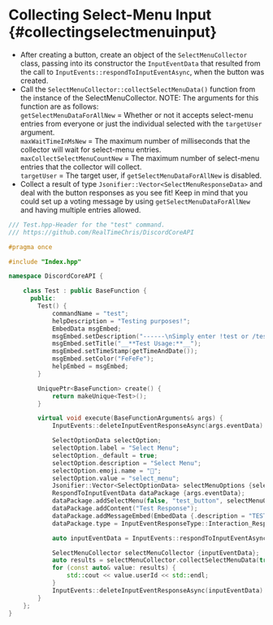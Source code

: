 Collecting Select-Menu Input {#collectingselectmenuinput}
============
- After creating a button, create an object of the `SelectMenuCollector` class, passing into its constructor the `InputEventData` that resulted from the call to `InputEvents::respondToInputEventAsync`, when the button was created.
- Call the `SelectMenuCollector::collectSelectMenuData()` function from the instance of the SelectMenuCollector. NOTE: The arguments for this function are as follows:  
`getSelectMenuDataForAllNew` = Whether or not it accepts select-menu entries from everyone or just the individual selected with the `targetUser` argument.   
`maxWaitTimeInMsNew` = The maximum number of milliseconds that the collector will wait for select-menu entries.   
`maxCollectSelectMenuCountNew` = The maximum number of select-menu entries that the collector will collect.   
`targetUser` = The target user, if `getSelectMenuDataForAllNew` is disabled.
- Collect a result of type `Jsonifier::Vector<SelectMenuResponseData>` and deal with the button responses as you see fit! Keep in mind that you could set up a voting message by using `getSelectMenuDataForAllNew` and having multiple entries allowed.
```cpp
/// Test.hpp-Header for the "test" command.
/// https://github.com/RealTimeChris/DiscordCoreAPI

#pragma once

#include "Index.hpp"

namespace DiscordCoreAPI {

	class Test : public BaseFunction {
	  public:
		Test() {
			commandName = "test";
			helpDescription = "Testing purposes!";
			EmbedData msgEmbed;
			msgEmbed.setDescription("------\nSimply enter !test or /test!\n------");
			msgEmbed.setTitle("__**Test Usage:**__");
			msgEmbed.setTimeStamp(getTimeAndDate());
			msgEmbed.setColor("FeFeFe");
			helpEmbed = msgEmbed;
		}

		UniquePtr<BaseFunction> create() {
			return makeUnique<Test>();
		}

		virtual void execute(BaseFunctionArguments& args) {
			InputEvents::deleteInputEventResponseAsync(args.eventData).get();

			SelectOptionData selectOption;
			selectOption.label = "Select Menu";
			selectOption._default = true;
			selectOption.description = "Select Menu";
			selectOption.emoji.name = "🏁";
			selectOption.value = "select_menu";
			Jsonifier::Vector<SelectOptionData> selectMenuOptions {selectOption};
			RespondToInputEventData dataPackage {args.eventData};
			dataPackage.addSelectMenu(false, "test_button", selectMenuOptions, "Select-Menu", 1, 1);
			dataPackage.addContent("Test Response");
			dataPackage.addMessageEmbed(EmbedData {.description = "TESTING!", .title = "Test Title"});
			dataPackage.type = InputEventResponseType::Interaction_Response;

			auto inputEventData = InputEvents::respondToInputEventAsync(dataPackage);

			SelectMenuCollector selectMenuCollector {inputEventData};
			auto results = selectMenuCollector.collectSelectMenuData(true, 120000, 3, getBotUser().id).get();
			for (const auto& value: results) {
				std::cout << value.userId << std::endl;
			}
			InputEvents::deleteInputEventResponseAsync(inputEventData).get();
		}
	};
}
```
